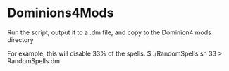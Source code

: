 # Dominions4Mods
Run the script, output it to a .dm file, and copy to the Dominion4 mods directory

For example, this will disable 33% of the spells.
$ ./RandomSpells.sh 33 > RandomSpells.dm
